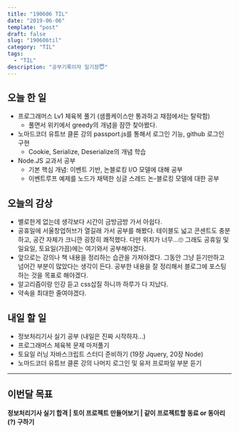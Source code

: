```yaml
---
title: "190606 TIL"
date: "2019-06-06"
template: "post"
draft: false
slug: "190606til"
category: "TIL"
tags:
  - "TIL"
description: "공부기록이자 일기장😇"
---
```


## 오늘 한 일

- 프로그래머스 Lv1 체육복 풀기 (샘플케이스만 통과하고 채점에서는 탈락함)
  - 풀면서 위키에서 greedy의 개념을 잠깐 찾아봤다.
- 노마드코더 유튜브 클론 강의 passport.js를 통해서 로그인 기능, github 로그인 구현
  - Cookie, Serialize, Deserialize의 개념 학습
- Node.JS 교과서 공부
  - 기본 핵심 개념: 이벤트 기반, 논블로킹 I/O 모델에 대해 공부
  - 이벤트루프 예제를 노드가 채택한 싱글 스레드 논-블로킹 모델에 대한 공부



## 오늘의 감상

- 별로한게 없는데 생각보다 시간이 금방금방 가서 아쉽다.
- 공휴일에 서울창업허브가 열길래 가서 공부를 해봤다. 테이블도 넓고 콘센트도 충분하고, 공간 자체가 크니깐 굉장히 쾌적했다. 다만 위치가 너무…🙄 그래도 공휴일 및 일요일, 토요일(가끔)에는 여기와서 공부해야겠다.
- 앞으로는 강의나 책 내용을 정리하는 습관을 가져야겠다. 그동안 그냥 듣기만하고 넘어간 부분이 많았다는 생각이 든다. 공부한 내용을 잘 정리해서 블로그에 포스팅하는 것을 목표로 해야겠다.
- 알고리즘이랑 인강 듣고 css삽질 하니까 하루가 다 지났다.
- 약속을 최대한 줄여야겠다.



## 내일 할 일

- 정보처리기사 실기 공부 (내일은 진짜 시작하자...)
- 프로그래머스 체육복 문제 마저풀기
- 토요일 러닝 자바스크립트 스터디 준비하기 (19장 Jquery, 20장 Node)
- 노마드코더 유튜브 클론 강의 나머지 로그인 및 유저 프로파일 부분 듣기

---

## 이번달 목표

**정보처리기사 실기 합격 | 토이 프로젝트 만들어보기 | 같이 프로젝트할 동료 or 동아리(?) 구하기**